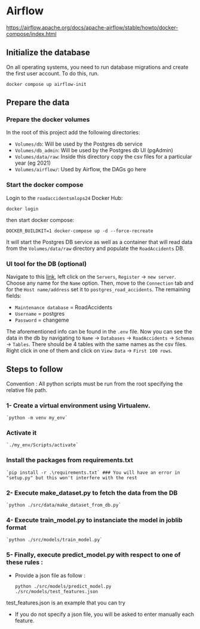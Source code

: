 #

# Airflow
https://airflow.apache.org/docs/apache-airflow/stable/howto/docker-compose/index.html

## Initialize the database
On all operating systems, you need to run database migrations and create the first user account. To do this, run.

```
docker compose up airflow-init
```

## Prepare the data

### Prepare the docker volumes
In the root of this project add the following directories:
- `Volumes/db`: Will be used by the Postgres db service
- `Volumes/db_admin`: Will be used by the Postgres db UI (pgAdmin)
- `Volumes/data/raw`: Inside this directory copy the csv files for a particular year (eg 2021)
- `Volumes/airflow/`: Used by Airflow, the DAGs go here

### Start the docker compose

Login to the `roadaccidentsmlops24` Docker Hub:
```
docker login
```

then start docker compose:
```
DOCKER_BUILDKIT=1 docker-compose up -d --force-recreate
```

It will start the Postgres DB service as well as a container that will read data from
the `Volumes/data/raw` directory and populate the `RoadAccidents` DB.

### UI tool for the DB (optional)


Navigate to this [link](http://localhost:8888/browser/), left click on the `Servers`, `Register` -> `new server`. Choose any name for the `Name` option. Then, move to the `Connection` tab and for the `Host name/address` set it to `postgres_road_accidents`. The remaining fields:

* `Maintenance database` = RoadAccidents
* `Username` = postgres
* `Password` = changeme

The aforementioned info can be found in the `.env` file.
Now you can see the data in the db by navigating to `Name` -> `Databases` -> `RoadAccidents` -> `Schemas` -> `Tables`. There should be 4 tables with the same names as the csv files. Right click in one of them
and click on `View Data` -> `First 100 rows`.

## Steps to follow 

Convention : All python scripts must be run from the root specifying the relative file path.

### 1- Create a virtual environment using Virtualenv.

    `python -m venv my_env`

###   Activate it 

    `./my_env/Scripts/activate`

###   Install the packages from requirements.txt

    `pip install -r .\requirements.txt` ### You will have an error in "setup.py" but this won't interfere with the rest

### 2- Execute make_dataset.py to fetch the data from the DB

    `python ./src/data/make_dataset_from_db.py`

### 4- Execute train_model.py to instanciate the model in joblib format

    `python ./src/models/train_model.py`

### 5- Finally, execute predict_model.py with respect to one of these rules :
  
  - Provide a json file as follow : 

    
    `python ./src/models/predict_model.py ./src/models/test_features.json`

  test_features.json is an example that you can try 

  - If you do not specify a json file, you will be asked to enter manually each feature. 
